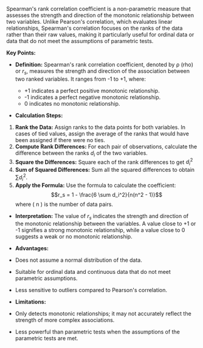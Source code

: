Spearman's rank correlation coefficient is a non-parametric measure that assesses the strength and direction of the monotonic relationship between two variables. Unlike Pearson's correlation, which evaluates linear relationships, Spearman's correlation focuses on the ranks of the data rather than their raw values, making it particularly useful for ordinal data or data that do not meet the assumptions of parametric tests.

**Key Points:**

- **Definition:** Spearman's rank correlation coefficient, denoted by ρ (rho) or $r_s$, measures the strength and direction of the association between two ranked variables. It ranges from -1 to +1, where:
	- +1 indicates a perfect positive monotonic relationship.
	- -1 indicates a perfect negative monotonic relationship.
	- 0 indicates no monotonic relationship.

- **Calculation Steps:**

1. **Rank the Data:** Assign ranks to the data points for both variables. In cases of tied values, assign the average of the ranks that would have been assigned if there were no ties.
2. **Compute Rank Differences:** For each pair of observations, calculate the difference between the ranks  $d_i$ of the two variables.
3. **Square the Differences:** Square each of the rank differences to get $d_i^2$
4. **Sum of Squared Differences:** Sum all the squared differences to obtain $\sum d_i^2$.
5. **Apply the Formula:** Use the formula to calculate the coefficient:
$$r_s = 1 - \frac{6 \sum d_i^2}{n(n^2 - 1)}$$
where \( n \) is the number of data pairs.

- **Interpretation:** The value of $r_s$ indicates the strength and direction of the monotonic relationship between the variables. A value close to +1 or -1 signifies a strong monotonic relationship, while a value close to 0 suggests a weak or no monotonic relationship.

- **Advantages:**

- Does not assume a normal distribution of the data.
- Suitable for ordinal data and continuous data that do not meet parametric assumptions.
- Less sensitive to outliers compared to Pearson's correlation.

- **Limitations:**
- Only detects monotonic relationships; it may not accurately reflect the strength of more complex associations.
- Less powerful than parametric tests when the assumptions of the parametric tests are met.
